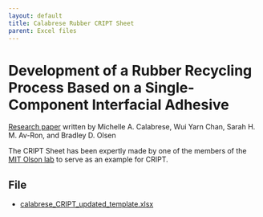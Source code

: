 ```yaml
---
layout: default
title: Calabrese Rubber CRIPT Sheet
parent: Excel files
---
```


# Development of a Rubber Recycling Process Based on a Single-Component Interfacial Adhesive

[Research paper](https://pubs.acs.org/doi/abs/10.1021/acsapm.0c01343) written by 
Michelle A. Calabrese, Wui Yarn Chan, Sarah H. M. Av-Ron, and Bradley D. Olsen

The CRIPT Sheet has been expertly made by one of the members of the [MIT Olson lab](https://olsenlab.mit.edu/) to serve as an example for CRIPT.

## File

* [calabrese_CRIPT_updated_template.xlsx](./example_excel_files/calabrese_CRIPT_updated_template.xlsx)
